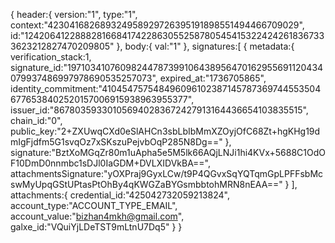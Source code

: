 {
header:{
version:"1",
type:"1",
context:"423041682689324958929726395191898551494466709029",
id:"12420641228882816684174228630552587805454153224242618367333623212827470209805"
},
body:{
val:"1"
},
signatures:[
{
metadata:{
verification_stack:1,
signature_id:"19710341076098244787399106438956470162955691120434079937486997978690535257073",
expired_at:"1736705865",
identity_commitment:"4104547575484960961023871457873697445535046776538402520157006915938963955377",
issuer_id:"867803593301056940283672427913164436654103835515",
chain_id:"0",
public_key:"2+ZXUwqCXd0eSlAHCn3sbLbIbMmXZOyjOfC68Zt+hgKHg19dmIgFjdfm5G1svqOz7xSKszuPejvbOqP285N8Dg=="
},
signature:"BztXoMGqZr80m1uApha5e5M5lk66AQjLNJi1hi4KVx+5688C1OdOF10DmD0nnmbc1sDJl0IaGDM+DVLXIDVkBA==",
attachmentsSignature:"yOXPraj9GyxLCw/t9P4QGvxSqYQTqmGpLPFFsbMcswMyUpqGStUPtasPtOhBy4qKWGZaBYGsmbbtohMRN8nEAA=="
}
],
attachments:{
credential_id:"425042732059213824",
account_type:"ACCOUNT_TYPE_EMAIL",
account_value:"bizhan4mkh@gmail.com",
galxe_id:"VQuiYjLDeTST9mLtnU7Dq5"
}
}
